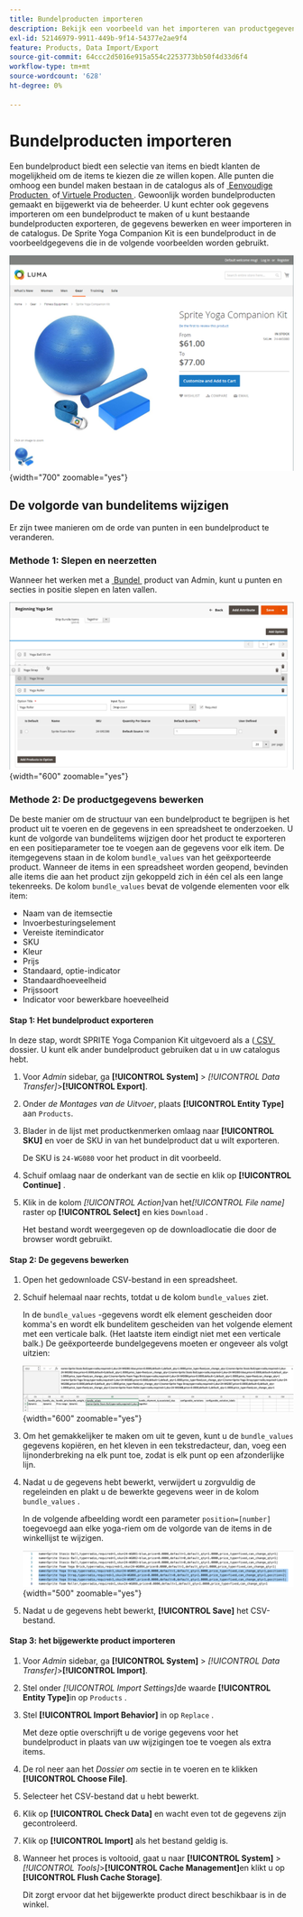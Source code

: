 ```yaml
---
title: Bundelproducten importeren
description: Bekijk een voorbeeld van het importeren van productgegevens voor een bundelproduct.
exl-id: 52146979-9911-449b-9f14-54377e2ae9f4
feature: Products, Data Import/Export
source-git-commit: 64ccc2d5016e915a554c2253773bb50f4d33d6f4
workflow-type: tm+mt
source-wordcount: '628'
ht-degree: 0%

---
```


# Bundelproducten importeren

Een bundelproduct biedt een selectie van items en biedt klanten de mogelijkheid om de items te kiezen die ze willen kopen. Alle punten die omhoog een bundel maken bestaan in de catalogus als of [&#x200B; Eenvoudige Producten &#x200B;](../catalog/product-create-simple.md) of [&#x200B; Virtuele Producten &#x200B;](../catalog/product-create-virtual.md). Gewoonlijk worden bundelproducten gemaakt en bijgewerkt via de beheerder. U kunt echter ook gegevens importeren om een bundelproduct te maken of u kunt bestaande bundelproducten exporteren, de gegevens bewerken en weer importeren in de catalogus. De Sprite Yoga Companion Kit is een bundelproduct in de voorbeeldgegevens die in de volgende voorbeelden worden gebruikt.

![&#x200B; Bundel Product &#x200B;](../catalog/assets/product-bundle.png){width="700" zoomable="yes"}

## De volgorde van bundelitems wijzigen

Er zijn twee manieren om de orde van punten in een bundelproduct te veranderen.

### Methode 1: Slepen en neerzetten

Wanneer het werken met a [&#x200B; Bundel &#x200B;](../catalog/product-create-bundle.md) product van Admin, kunt u punten en secties in positie slepen en laten vallen.

![&#x200B; Bundel Punten &#x200B;](../catalog/assets/product-bundle-items-move.png){width="600" zoomable="yes"}

### Methode 2: De productgegevens bewerken

De beste manier om de structuur van een bundelproduct te begrijpen is het product uit te voeren en de gegevens in een spreadsheet te onderzoeken. U kunt de volgorde van bundelitems wijzigen door het product te exporteren en een positieparameter toe te voegen aan de gegevens voor elk item. De itemgegevens staan in de kolom `bundle_values` van het geëxporteerde product. Wanneer de items in een spreadsheet worden geopend, bevinden alle items die aan het product zijn gekoppeld zich in één cel als een lange tekenreeks. De kolom `bundle_values` bevat de volgende elementen voor elk item:

- Naam van de itemsectie
- Invoerbesturingselement
- Vereiste itemindicator
- SKU
- Kleur
- Prijs
- Standaard, optie-indicator
- Standaardhoeveelheid
- Prijssoort
- Indicator voor bewerkbare hoeveelheid

#### Stap 1: Het bundelproduct exporteren

In deze stap, wordt SPRITE Yoga Companion Kit uitgevoerd als a ([&#x200B; CSV &#x200B;](data-csv.md) dossier. U kunt elk ander bundelproduct gebruiken dat u in uw catalogus hebt.

1. Voor _Admin_ sidebar, ga **[!UICONTROL System]** > _[!UICONTROL Data Transfer]_>**[!UICONTROL Export]**.

1. Onder _de Montages van de Uitvoer_, plaats **[!UICONTROL Entity Type]** aan `Products`.

1. Blader in de lijst met productkenmerken omlaag naar **[!UICONTROL SKU]** en voer de SKU in van het bundelproduct dat u wilt exporteren.

   De SKU is `24-WG080` voor het product in dit voorbeeld.

1. Schuif omlaag naar de onderkant van de sectie en klik op **[!UICONTROL Continue]** .

1. Klik in de kolom _[!UICONTROL Action]_&#x200B;van het&#x200B;_[!UICONTROL File name]_ raster op **[!UICONTROL Select]** en kies `Download` .

   Het bestand wordt weergegeven op de downloadlocatie die door de browser wordt gebruikt.

#### Stap 2: De gegevens bewerken

1. Open het gedownloade CSV-bestand in een spreadsheet.

1. Schuif helemaal naar rechts, totdat u de kolom `bundle_values` ziet.

   In de `bundle_values` -gegevens wordt elk element gescheiden door komma&#39;s en wordt elk bundelitem gescheiden van het volgende element met een verticale balk. (Het laatste item eindigt niet met een verticale balk.) De geëxporteerde bundelgegevens moeten er ongeveer als volgt uitzien:

   ![&#x200B; Bundel Waarden &#x200B;](./assets/product-bundle-values-export-data.png){width="600" zoomable="yes"}

1. Om het gemakkelijker te maken om uit te geven, kunt u de `bundle_values` gegevens kopiëren, en het kleven in een tekstredacteur, dan, voeg een lijnonderbreking na elk punt toe, zodat is elk punt op een afzonderlijke lijn.

1. Nadat u de gegevens hebt bewerkt, verwijdert u zorgvuldig de regeleinden en plakt u de bewerkte gegevens weer in de kolom `bundle_values` .

   In de volgende afbeelding wordt een parameter `position=[number]` toegevoegd aan elke yoga-riem om de volgorde van de items in de winkellijst te wijzigen.

   ![&#x200B; Parameter van de Positie &#x200B;](./assets/product-bundle-values-position-parameter.png){width="500" zoomable="yes"}

1. Nadat u de gegevens hebt bewerkt, **[!UICONTROL Save]** het CSV-bestand.

#### Stap 3: het bijgewerkte product importeren

1. Voor _Admin_ sidebar, ga **[!UICONTROL System]** > _[!UICONTROL Data Transfer]_>**[!UICONTROL Import]**.

1. Stel onder _[!UICONTROL Import Settings]_&#x200B;de waarde **[!UICONTROL Entity Type]**&#x200B;in op `Products` .

1. Stel **[!UICONTROL Import Behavior]** in op `Replace` .

   Met deze optie overschrijft u de vorige gegevens voor het bundelproduct in plaats van uw wijzigingen toe te voegen als extra items.

1. De rol neer aan het _Dossier om_ sectie in te voeren en te klikken **[!UICONTROL Choose File]**.

1. Selecteer het CSV-bestand dat u hebt bewerkt.

1. Klik op **[!UICONTROL Check Data]** en wacht even tot de gegevens zijn gecontroleerd.

1. Klik op **[!UICONTROL Import]** als het bestand geldig is.

1. Wanneer het proces is voltooid, gaat u naar **[!UICONTROL System]** > _[!UICONTROL Tools]_>**[!UICONTROL Cache Management]**&#x200B;en klikt u op **[!UICONTROL Flush Cache Storage]**.

   Dit zorgt ervoor dat het bijgewerkte product direct beschikbaar is in de winkel.
